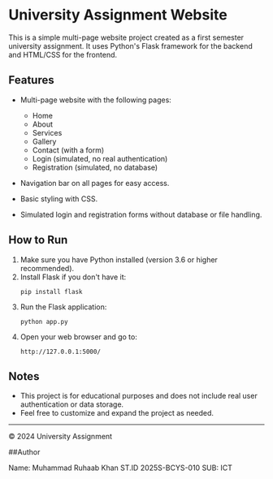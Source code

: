 # University Assignment Website

This is a simple multi-page website project created as a first semester university assignment. It uses Python's Flask framework for the backend and HTML/CSS for the frontend.

## Features

- Multi-page website with the following pages:
  - Home
  - About
  - Services
  - Gallery
  - Contact (with a form)
  - Login (simulated, no real authentication)
  - Registration (simulated, no database)

- Navigation bar on all pages for easy access.
- Basic styling with CSS.
- Simulated login and registration forms without database or file handling.

## How to Run

1. Make sure you have Python installed (version 3.6 or higher recommended).
2. Install Flask if you don't have it:
   ```
   pip install flask
   ```
3. Run the Flask application:
   ```
   python app.py
   ```
4. Open your web browser and go to:
   ```
   http://127.0.0.1:5000/
   ```

## Notes

- This project is for educational purposes and does not include real user authentication or data storage.
- Feel free to customize and expand the project as needed.

---

&copy; 2024 University Assignment

##Author

Name: Muhammad Ruhaab Khan  ST.ID 2025S-BCYS-010  SUB: ICT 
